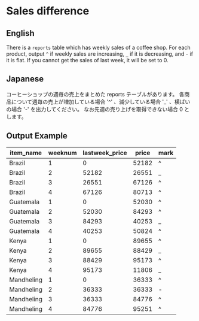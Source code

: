 # Sales difference

## English

There is a `reports` table which has weekly sales of a coffee shop.
For each product, output `^` if weekly sales are increasing, `_` if it is decreasing, and `-` if it is flat.
If you cannot get the sales of last week, it will be set to 0.

## Japanese

コーヒーショップの週毎の売上をまとめた reports テーブルがあります。
各商品について週毎の売上が増加している場合 '^' 、減少している場合 '_' 、横ばいの場合 '-' を出力してください。
なお先週の売り上げを取得できない場合 0 とします。

## Output Example

| item_name  | weeknum | lastweek_price | price | mark |
|------------|---------|----------------|-------|------|
| Brazil     | 1       | 0              | 52182 | ^    |
| Brazil     | 2       | 52182          | 26551 | _    |
| Brazil     | 3       | 26551          | 67126 | ^    |
| Brazil     | 4       | 67126          | 80713 | ^    |
| Guatemala  | 1       | 0              | 52030 | ^    |
| Guatemala  | 2       | 52030          | 84293 | ^    |
| Guatemala  | 3       | 84293          | 40253 | _    |
| Guatemala  | 4       | 40253          | 50824 | ^    |
| Kenya      | 1       | 0              | 89655 | ^    |
| Kenya      | 2       | 89655          | 88429 | _    |
| Kenya      | 3       | 88429          | 95173 | ^    |
| Kenya      | 4       | 95173          | 11806 | _    |
| Mandheling | 1       | 0              | 36333 | ^    |
| Mandheling | 2       | 36333          | 36333 | -    |
| Mandheling | 3       | 36333          | 84776 | ^    |
| Mandheling | 4       | 84776          | 95251 | ^    |

